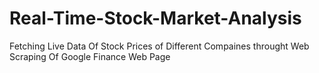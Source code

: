 # Real-Time-Stock-Market-Analysis
 
 Fetching Live Data Of Stock Prices of Different Compaines throught Web Scraping Of Google Finance Web Page 
